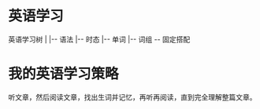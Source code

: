 

# 英语学习

英语学习树
    |
    |-- 语法
    |-- 时态
    |-- 单词
    |-- 词组
    \-- 固定搭配

# 我的英语学习策略

听文章，然后阅读文章，找出生词并记忆，再听再阅读，直到完全理解整篇文章。
